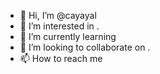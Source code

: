 - 👋 Hi, I’m @cayayal 
- 👀 I’m interested in .
- 🌱 I’m currently learning 
- 💞️ I’m looking to collaborate on .
- 📫 How to reach me 

<!---
cayayal/cayayal is a ✨ special ✨ repository because its `README.md` (this file) appears on your GitHub profile.
You can click the Preview link to take a look at your changes.
--->
